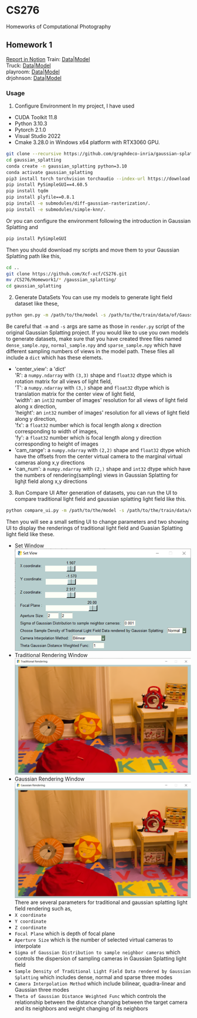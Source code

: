 # CS276
Homeworks of Computational Photography 

## Homework 1
[Report in Notion](https://resonant-cord-990.notion.site/Homework-1-3905a243997c4aea91a0028ee0da4c17?pvs=4)
Train: [Data]()|[Model]()  
Truck: [Data]()|[Model]()  
playroom: [Data]()|[Model]()  
drjohnson: [Data]()|[Model]() 
### Usage
1. Configure Environment
In my project, I have used
- CUDA Toolkit 11.8
- Python 3.10.3
- Pytorch 2.1.0
- Visual Studio 2022
- Cmake 3.28.0
in Windows x64 platform with RTX3060 GPU. 
```sh
git clone --recursive https://github.com/graphdeco-inria/gaussian-splatting.git
cd gaussian_splatting
conda create -n gaussian_splatting python=3.10
conda activate gaussian_splatting
pip3 install torch torchvision torchaudio --index-url https://download.pytorch.org/whl/cu118
pip install PySimpleGUI==4.60.5
pip install tqdm
pip install plyfile==0.8.1
pip install -e submodules/diff-gaussian-rasterization/.
pip install -e submodules/simple-knn/.
```
Or you can configure the environment following the introduction in Gaussian Splatting and
```sh
pip install PySimpleGUI
```
Then you should download my scripts and move them to your Gaussian Splatting path like this,
```sh
cd ..
git clone https://github.com/Xcf-xcf/CS276.git
mv /CS276/Homework1/* /gaussian_splatting/
cd gaussian_splatting
```
2. Generate DataSets
You can use my models to generate light field dataset like these,
```sh
python gen.py -m /path/to/the/model -s /path/to/the/train/data/of/Gaussian/Splatting -l /path/to/save/the/light/field/data
```
Be careful that `-m` and `-s` args are same as those in `render.py` script of the original Gaussian Splatting project.
If you would like to use you own models to generate datasets, make sure that you have created three files named `dense_sample.npy`, `normal_sample.npy` and `sparse_sample.npy` which have different sampling numbers of views in the model path.
These files all include a `dict` which has these elemets.
- 'center_view': a 'dict' <br>
   'R': a `numpy.ndarray` with `(3,3)` shape and `float32` dtype which is rotation matrix for all views of light field,<br>
   'T': a `numpy.ndarray` with `(3,)` shape and `float32` dtype which is translation matrix for the center view of light field,<br>
   'width': an `int32` number of images' resolution for all views of light field along x direction,<br>
   'height': an `int32` number of images' resolution for all views of light field along y direction,<br>
   'fx': a `float32` number which is focal length along x direction corresponding to width of images,<br>
   'fy': a `float32` number which is focal length along y direction corresponding to height of images
- 'cam_range': a `numpy.ndarray` with `(2,2)` shape and `float32` dtype which have the offsets from the center virtual camera to the marginal virtual cameras along x,y directions
- 'can_num':   a `numpy.ndarray` with `(2,)` shape and `int32` dtype which have the numbers of rendering(sampling) views in Gaussian Splatting for lighjt field along x,y directions
3.  Run Compare UI
After generation of datasets, you can run the UI to compare traditional light field and gaussian splatting light field like this.
```sh
python compare_ui.py -m /path/to/the/model -s /path/to/the/train/data/of/Gaussian/Splatting -l /path/to/the/light/field/data
```
Then you will see a small setting UI to change parameters and two showing UI to display the renderings of traditional light field and Guasian Splatting light field like these.
- Set Window
![image](https://github.com/Xcf-xcf/CS276/blob/main/Homework1/set_window.png)
- Traditional Rendering Window
![image](https://github.com/Xcf-xcf/CS276/blob/main/Homework1/tradition_rendering.png)
- Gaussian Rendering Window
![image](https://github.com/Xcf-xcf/CS276/blob/main/Homework1/gaussian_rendering.png)
There are several parameters for traditional and gaussian splatting light field rendering such as,
- `X coordinate`
- `Y coordinate`
- `Z coordinate`
- `Focal Plane` which is depth of focal plane
- `Aperture Size` which is the number of selected virtual cameras to interpolate
- `Sigma of Gaussian Distribution to sample neighbor cameras` which controls the dispersion of sampling cameras in Gaussian Splatting light field
- `Sample Density of Traditional Light Field Data rendered by Gaussian Splatting` which includes dense, normal and sparse three modes
- `Camera Interpolation Method` which include bilinear, quadra-linear and Gaussian three modes
- `Theta of Gaussian Distance Weighted Func` which controls the relationship between the distance changing between the target camera and its neighbors and weight changing of its neighbors 
 
